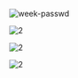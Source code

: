 ![week-passwd](https://socialify.git.ci/BBD-YZZ/week-passwd/image?description=1&forks=1&issues=1&language=1&name=1&owner=1&pattern=Circuit%20Board&stargazers=1&theme=Dark)

![2](https://github.com/BBD-YZZ/week-passwd/blob/master/img/12.PNG)

![2](https://github.com/BBD-YZZ/week-passwd/blob/master/img/13.PNG)

![2](https://github.com/BBD-YZZ/week-passwd/blob/master/img/14.PNG)
